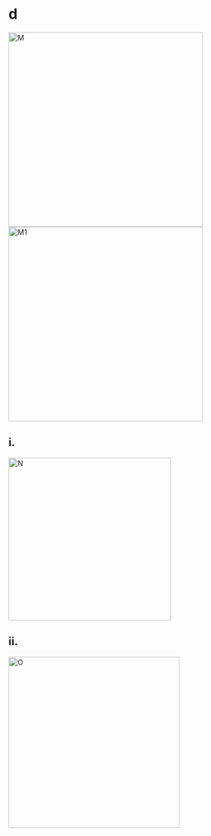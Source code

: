 # d

<img width="383" alt="M" src="https://github.com/Tan12d/Oracle-Database-Problems/assets/100254217/f6d3cab7-c468-464c-b478-9b6c13c2307a">
<img width="383" alt="M1" src="https://github.com/Tan12d/Oracle-Database-Problems/assets/100254217/21d3f825-618f-4599-947c-549a0dcec9f7">

## i.
<img width="320" alt="N" src="https://github.com/Tan12d/Oracle-Database-Problems/assets/100254217/e03974e7-3299-4663-b2d6-3daf3410bec4">

## ii.
<img width="337" alt="O" src="https://github.com/Tan12d/Oracle-Database-Problems/assets/100254217/99659e2b-12ec-4306-a004-c688630b3936">
